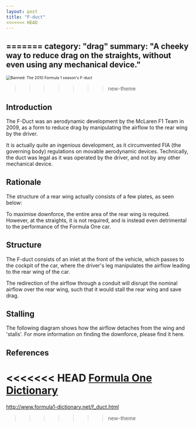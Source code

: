 ```yaml
---
layout: post
title: "F-duct"
<<<<<<< HEAD
---
```


=======
category: "drag"
summary: "A cheeky way to reduce drag on the straights, without even using any mechanical device."
---

<img src="https://cdn-1.motorsport.com/static/img/archive/autosport/news/149090_1010810/s8/1010810.jpg" alt="Banned: The 2010 Formula 1 season&#39;s F-duct" style="zoom:75%;" />

>>>>>>> new-theme
## Introduction

The F-Duct was an aerodynamic development by the McLaren F1 Team in 2009, as a form to reduce drag by manipulating the airflow to the rear wing by the driver. 

It is actually quite an ingenious development, as it circumvented FIA (the governing body) regulations on movable aerodynamic devices. Technically, the duct was legal as it was operated by the driver, and not by any other mechanical device.

## Rationale

The structure of a rear wing actually consists of a few plates, as seen below:

To maximise downforce, the entire area of the rear wing is required. However, at the straights, it is not required, and is instead even detrimental to the performance of the Formula One car. 

## Structure

The F-duct consists of an inlet at the front of the vehicle, which passes to the cockpit of the car, where the driver's leg manipulates the airflow leading to the rear wing of the car. 

The redirection of the airflow through a conduit will disrupt the nominal airflow over the rear wing, such that it would stall the rear wing and save drag.

## Stalling

The following diagram shows how the airflow detaches from the wing and 'stalls'. For more information on finding the downforce, please find it here.

## References

<<<<<<< HEAD
[Formula One Dictionary](http://www.formula1-dictionary.net/f_duct.html)
=======
http://www.formula1-dictionary.net/f_duct.html
>>>>>>> new-theme
